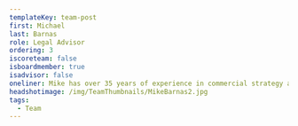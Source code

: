 ```yaml
---
templateKey: team-post
first: Michael
last: Barnas
role: Legal Advisor
ordering: 3
iscoreteam: false
isboardmember: true
isadvisor: false
oneliner: Mike has over 35 years of experience in commercial strategy and served as Senior Counsel to G.E. Renewables
headshotimage: /img/TeamThumbnails/MikeBarnas2.jpg
tags:
  - Team
---
```

